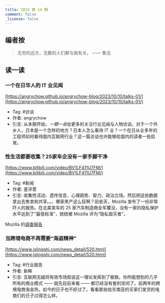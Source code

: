 ```yaml
---
title: 2023 第 14 期
comment: false
_license: false
---
```


## 编者按

> 无穷的远方，无数的人们都与我有关。
>    —— 鲁迅

## 读一读

### 一个在日华人的 IT 业见闻

[https://angrychow.github.io/angrychow-blog/2023/10/10/talks-01/](https://angrychow.github.io/angrychow-blog/2023/10/10/talks-01/)

- Tag: #访谈
- 作者: angrychow
- 引言: 从本期开始，*一期一会*会更多的关注行业见闻与人物访谈。对于一个外乡人，日本是一个怎样的地方？日本人怎么看待 IT 业？一个在日从业多年的工程师如何看待国内互联网行业？这一篇访谈也许能够给国内的读者一些启发。

### 性生活都要收集？25家车企没有一家手脚干净

[https://www.bilibili.com/video/BV1LF411U7FM/](https://www.bilibili.com/video/BV1LF411U7FM/)

- Tag: #新闻
- 作者: 差评君
- 引言: 收集性活动、遗传信息、心理趋势、智力、政治立场。然后把这些数据拿出去售卖和共享。。。哪家黑产这么狂啊？前些天，Mozilla 发布了一份非常吓人的报告。在北美卖车的 25 家汽车制造商全军覆没，没有一家的隐私保护水平达到了“最低标准”，统统被 Mozilla 评为“隐私毁灭者”。

Mozilla 的[调查报告](https://foundation.mozilla.org/en/privacynotincluded/articles/its-official-cars-are-the-worst-product-category-we-have-ever-reviewed-for-privacy/)

### 当跨境电商不再需要“海盗精神”

[https://www.jslingshi.com/news_detail/520.html](https://www.jslingshi.com/news_detail/520.html)

- Tag: #行业报告
- 作者: 新眸
- 引言: 互联网无疑将有效市场假说这一理论发挥到了极致。你所能想到的几乎所有的商业模式 —— 就先目前来看 —— 都已经没有套利空间了。前两年的跨境电商淘金热，如今的日子也不好过了。看看那些给东南亚的买家们发货的电商们的日子过得怎么样。